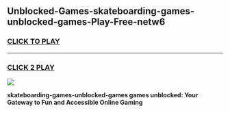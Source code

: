 
## Unblocked-Games-skateboarding-games-unblocked-games-Play-Free-netw6
<h3>
<a href="https://premium76.site?title=skateboarding-games-unblocked-games&ref=17A">CLICK TO PLAY</a></h3>
<hr>

<h3>
<a href="https://premium76.site?title=skateboarding-games-unblocked-games&ref=17A">CLICK 2 PLAY</a>
  
</h3>

<a href="https://premium76.site?title=skateboarding-games-unblocked-games&ref=17A"><img src="https://clearcache.store/games.png"></a>


**skateboarding-games-unblocked-games games unblocked: Your Gateway to Fun and Accessible Online Gaming**

